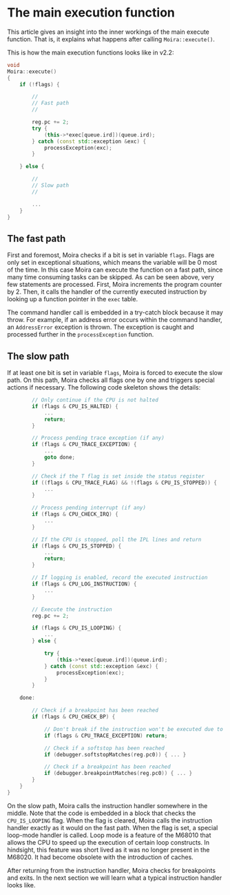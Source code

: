 # The main execution function

This article gives an insight into the inner workings of the main execute function. That is, it explains what happens after calling `Moira::execute()`. 

This is how the main execution functions looks like in v2.2:

```c++
void
Moira::execute()
{
    if (!flags) {

        // 
        // Fast path
        //

        reg.pc += 2;
        try {
            (this->*exec[queue.ird])(queue.ird);
        } catch (const std::exception &exc) {
            processException(exc);
        }

    } else {

        //
        // Slow path
        //

        ...
    }
}
```

## The fast path 

First and foremost, Moira checks if a bit is set in variable `flags`. Flags are only set in exceptional situations, which means the variable will be 0 most of the time. In this case Moira can execute the function on a fast path, since many time consuming tasks can be skipped. As can be seen above, very few statements are processed. First, Moira increments the program counter by 2. Then, it calls the handler of the currently executed instruction by looking up a function pointer in the `exec` table. 

The command handler call is embedded in a try-catch block because it may throw. For example, if an address error occurs within the command handler, an `AddressError` exception is thrown. The exception is caught and processed further in the `processException` function. 

## The slow path

If at least one bit is set in variable `flags`, Moira is forced to execute the slow path. On this path, Moira checks all flags one by one and triggers special actions if necessary. The following code skeleton shows the details:

```c++
        // Only continue if the CPU is not halted
        if (flags & CPU_IS_HALTED) {
            ...
            return;
        }

        // Process pending trace exception (if any)
        if (flags & CPU_TRACE_EXCEPTION) {
            ...
            goto done;
        }

        // Check if the T flag is set inside the status register
        if ((flags & CPU_TRACE_FLAG) && !(flags & CPU_IS_STOPPED)) {
            ...
        }

        // Process pending interrupt (if any)
        if (flags & CPU_CHECK_IRQ) {
            ...
        }

        // If the CPU is stopped, poll the IPL lines and return
        if (flags & CPU_IS_STOPPED) {
            ...
            return;
        }

        // If logging is enabled, record the executed instruction
        if (flags & CPU_LOG_INSTRUCTION) {
            ...
        }

        // Execute the instruction
        reg.pc += 2;

        if (flags & CPU_IS_LOOPING) {
            ...
        } else {

            try {
                (this->*exec[queue.ird])(queue.ird);
            } catch (const std::exception &exc) {
                processException(exc);
            }
        }

    done:

        // Check if a breakpoint has been reached
        if (flags & CPU_CHECK_BP) {

            // Don't break if the instruction won't be executed due to tracing
            if (flags & CPU_TRACE_EXCEPTION) return;

            // Check if a softstop has been reached
            if (debugger.softstopMatches(reg.pc0)) { ... }

            // Check if a breakpoint has been reached
            if (debugger.breakpointMatches(reg.pc0)) { ... }
        }
    }
}
```

On the slow path, Moira calls the instruction handler somewhere in the middle. Note that the code is embedded in a block that checks the `CPU_IS_LOOPING` flag. When the flag is cleared, Moira calls the instruction handler exactly as it would on the fast path. When the flag is set, a special loop-mode handler is called. Loop mode is a feature of the M68010 that allows the CPU to speed up the execution of certain loop constructs. In hindsight, this feature was short lived as it was no longer present in the M68020. It had become obsolete with the introduction of caches. 

After returning from the instruction handler, Moira checks for breakpoints and exits. In the next section we will learn what a typical instruction handler looks like.
